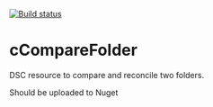 [![Build status](https://ci.appveyor.com/api/projects/status/cCompareFolder/branch/master?svg=true)](https://ci.appveyor.com/project/PowerShell/cCompareFolder/branch/master)

# cCompareFolder
DSC resource to compare and reconcile two folders.

Should be uploaded to Nuget
